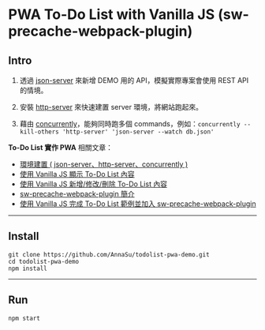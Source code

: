 # PWA To-Do List with Vanilla JS (sw-precache-webpack-plugin)

## Intro

1. 透過 [json-server](https://github.com/typicode/json-server) 來新增 DEMO 用的 API，模擬實際專案會使用 REST API 的情境。

2. 安裝 [http-server](https://github.com/indexzero/http-server) 來快速建置 server 環境，將網站跑起來。

3. 藉由 [concurrently](https://github.com/kimmobrunfeldt/concurrently)，能夠同時跑多個 commands，例如：`concurrently --kill-others 'http-server' 'json-server --watch db.json'`

**To-Do List 實作 PWA** 相關文章：

- [環境建置 ( json-server、http-server、concurrently )](http://ithelp.ithome.com.tw/articles/10187889)
- [使用 Vanilla JS 顯示 To-Do List 內容](http://ithelp.ithome.com.tw/articles/10188350)
- [使用 Vanilla JS 新增/修改/刪除 To-Do List 內容](http://ithelp.ithome.com.tw/articles/10188458)
- [sw-precache-webpack-plugin 簡介](http://ithelp.ithome.com.tw/articles/10188690)
- [使用 Vanilla JS 完成 To-Do List 範例並加入 sw-precache-webpack-plugin](http://ithelp.ithome.com.tw/articles/10188696)

***

## Install

```
git clone https://github.com/AnnaSu/todolist-pwa-demo.git
cd todolist-pwa-demo
npm install
```

***

## Run

```
npm start
```

